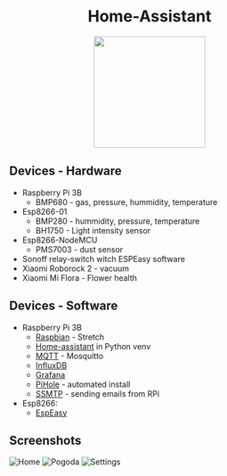 <h1 align="center"> Home-Assistant </h1>

<p align="center"><img src="https://github.com/home-assistant/home-assistant-assets/raw/master/loading-screen.gif" width="200"></p>

## Devices - Hardware

* Raspberry Pi 3B
  * BMP680 - gas, pressure, hummidity, temperature
* Esp8266-01
  * BMP280 - hummidity, pressure, temperature
  * BH1750 - Light intensity sensor
* Esp8266-NodeMCU
  * PMS7003 - dust sensor
* Sonoff relay-switch witch ESPEasy software
* Xiaomi Roborock 2 - vacuum
* Xiaomi Mi Flora - Flower health

## Devices - Software

* Raspberry Pi 3B
  * [Raspbian] - Stretch
  * [Home-assistant] in Python venv
  * [MQTT] - Mosquitto
  * [InfluxDB]
  * [Grafana]
  * [PiHole] - automated install
  * [SSMTP] - sending emails from RPi
* Esp8266:
  * [EspEasy]

[Raspbian]:https://www.raspberrypi.org/downloads/raspbian/
[Home-assistant]:../master/info/Help.md
[MQTT]:../master/info/MQTT.md
[Grafana]:../master/info/Grafana.md
[InfluxDB]:../master/info/InfluxDB.md
[PiHole]:https://github.com/pi-hole/pi-hole#one-step-automated-install
[SSMTP]:../master/info/email.md
[EspEasy]:https://github.com/letscontrolit/ESPEasy

## Screenshots

![Home](../master/info/screenshots/ha_home.png)
![Pogoda](../master/info/screenshots/ha_pogoda.png)
![Settings](../master/info/screenshots/ha_settings.png)
